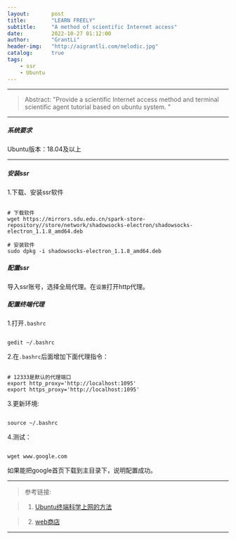 ```yaml
---
layout:       post
title:        "LEARN FREELY"
subtitle:     "A method of scientific Internet access"
date:         2022-10-27 01:12:00
author:       "GrantLi"
header-img:   "http://aigrantli.com/melodic.jpg"
catalog:      true
tags:
    - ssr
    - Ubuntu
---
```

*****
>Abstract: "Provide a scientific Internet access method and terminal scientific agent tutorial based on ubuntu system. "                               

*****

##### 系统要求
Ubuntu版本：18.04及以上 

*****

##### 安装ssr
1.下载、安装ssr软件
<pre><code class="language-shell line-numbers">
# 下载软件
wget https://mirrors.sdu.edu.cn/spark-store-repository//store/network/shadowsocks-electron/shadowsocks-electron_1.1.8_amd64.deb

# 安装软件
sudo dpkg -i shadowsocks-electron_1.1.8_amd64.deb
</code></pre>


##### 配置ssr
导入ssr账号，选择全局代理。在<code>设置</code>打开http代理。


##### 配置终端代理
1.打开<code>.bashrc</code>
<pre><code class="language-shell line-numbers">
gedit ~/.bashrc
</code></pre>
2.在<code>.bashrc</code>后面增加下面代理指令：

<pre><code class="language-shell line-numbers">
# 12333是默认的代理端口
export http_proxy='http://localhost:1095'   
export https_proxy='http://localhost:1095'
</code></pre>

3.更新环境:
<pre><code class="language-shell line-numbers">
source ~/.bashrc
</code></pre>

4.测试：
<pre><code class="language-shell line-numbers">
wget www.google.com
</code></pre>
如果能把google首页下载到主目录下，说明配置成功。

*****
>参考链接: 

>1. [Ubuntu终端科学上网的方法](https://colainlibrary.com/archives/42db6ec5.html)                             


>2. [web商店](https://www.spark-app.store/store/sort/network)
*****

